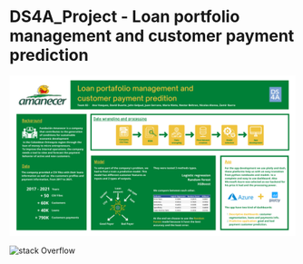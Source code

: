 # DS4A_Project - Loan portfolio management and customer payment prediction
 



![Datafolio - Team 84_001](https://github.com/sazkicher/DS4A-Final-project/blob/main/Datafolio%20-%20Team%2084_001.png)


![stack Overflow](http://lmsotfy.com/so.png)
